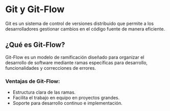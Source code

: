 # Git y Git-Flow

Git es un sistema de control de versiones distribuido que permite a los desarrolladores gestionar cambios en el código fuente de manera eficiente.

## ¿Qué es Git-Flow?

Git-Flow es un modelo de ramificación diseñado para organizar el desarrollo de software mediante ramas específicas para desarrollo, funcionalidades y correcciones de errores.

### Ventajas de Git-Flow:
- Estructura clara de las ramas.
- Facilita el trabajo en equipo en proyectos grandes.
- Soporte para desarrollo continuo e implementación.
